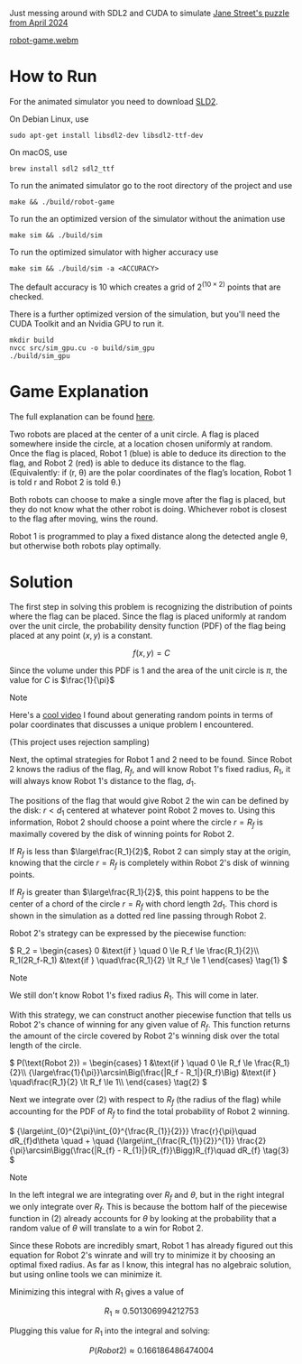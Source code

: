 Just messing around with SDL2 and CUDA to simulate [Jane Street's puzzle from April 2024](https://www.janestreet.com/puzzles/robot-capture-the-flag-index/)


[robot-game.webm](https://github.com/John-A-Aydin/jane-st-robot-game/assets/132794075/2d0b105d-0d4d-4bb9-99b4-852330623975)


# How to Run

For the animated simulator you need to download [SLD2](https://www.libsdl.org/).

On Debian Linux, use
```console
sudo apt-get install libsdl2-dev libsdl2-ttf-dev
```
On macOS, use
```console
brew install sdl2 sdl2_ttf
```

To run the animated simulator go to the root directory of the project and use
```console
make && ./build/robot-game
```

To run the an optimized version of the simulator without the animation use
```console
make sim && ./build/sim
```

To run the optimized simulator with higher accuracy use
```console
make sim && ./build/sim -a <ACCURACY>
```

The default accuracy is 10 which creates a grid of $2^{(10\times 2)}$ points that are checked.

There is a further optimized version of the simulation, but you'll need the CUDA Toolkit and an Nvidia GPU to run it.

```console
mkdir build
nvcc src/sim_gpu.cu -o build/sim_gpu
./build/sim_gpu
```


# Game Explanation

The full explanation can be found [here](https://www.janestreet.com/puzzles/robot-capture-the-flag-index/).

Two robots are placed at the center of a unit circle. A flag is placed somewhere inside the circle, at a location chosen uniformly at random. Once the flag is placed, Robot 1 (blue) is able to deduce its direction to the flag, and Robot 2 (red) is able to deduce its distance to the flag. (Equivalently: if (r, θ) are the polar coordinates of the flag’s location, Robot 1 is told r and Robot 2 is told θ.)

Both robots can choose to make a single move after the flag is placed, but they do not know what the other robot is doing. Whichever robot is closest to the flag after moving, wins the round.

Robot 1 is programmed to play a fixed distance along the detected angle θ, but otherwise both robots play optimally.


# Solution

The first step in solving this problem is recognizing the distribution of points where the flag can be placed. Since the flag is placed uniformly at random over the unit circle, the probability density function (PDF) of the flag being placed at any point $(x, y)$ is a constant.

$$
f(x,y) = C
$$

Since the volume under this PDF is 1 and the area of the unit circle is $\pi$, the value for $C$ is $\frac{1}{\pi}$


> [!NOTE]
> Here's a [cool video](https://www.youtube.com/watch?v=4y_nmpv-9lI) I found about generating random points in terms of polar coordinates that discusses a unique problem I encountered.
> 
> (This project uses rejection sampling)




Next, the optimal strategies for Robot 1 and 2 need to be found. Since Robot 2 knows the radius of the flag, $R_f$, and will know Robot 1's fixed radius, $R_{1}$, it will always know Robot 1's distance to the flag, $d_{1}$.


The positions of the flag that would give Robot 2 the win can be defined by the disk: $r\lt d_1$ centered at whatever point Robot 2 moves to. Using this information, Robot 2 should choose a point where the circle $r=R_f$ is maximally covered by the disk of winning points for Robot 2.

If $R_f$ is less than $\large\frac{R_1}{2}$, Robot 2 can simply stay at the origin, knowing that the circle $r = R_f$ is completely within Robot 2's disk of winning points.

If $R_f$ is greater than $\large\frac{R_1}{2}$, this point happens to be the center of a chord of the circle $r=R_f$ with chord length $2d_1$. This chord is shown in the simulation as a dotted red line passing through Robot 2.

Robot 2's strategy can be expressed by the piecewise function:

$`
R_2 =
   \begin{cases}
      0 &\text{if } \quad 0 \le R_f \le \frac{R_1}{2}\\
      R_1(2R_f-R_1) &\text{if } \quad\frac{R_1}{2} \lt R_f \le 1
   \end{cases}
\tag{1}
`$

> [!NOTE]
> We still don't know Robot 1's fixed radius $R_{1}$. This will come in later.


With this strategy, we can construct another piecewise function that tells us Robot 2's chance of winning for any given value of $R_f$. This function returns the amount of the circle covered by Robot 2's winning disk over the total length of the circle.

$`
P(\text{Robot 2}) = \begin{cases}
   1 &\text{if } \quad 0 \le R_f \le \frac{R_1}{2}\\
   {\large\frac{1}{\pi}}\arcsin\Big(\frac{|R_f - R_1|}{R_f}\Big) &\text{if } \quad\frac{R_1}{2} \lt R_f \le 1\\
\end{cases} \tag{2}
`$

Next we integrate over (2) with respect to $R_f$ (the radius of the flag) while accounting for the PDF of $R_f$ to find the total probability of Robot 2 winning.

$`
{\large\int_{0}^{2\pi}\int_{0}^{\frac{R_{1}}{2}}} \frac{r}{\pi}\quad  dR_{f}d\theta \quad + \quad 
{\large\int_{\frac{R_{1}}{2}}^{1}} \frac{2}{\pi}\arcsin\Bigg(\frac{|R_{f} - R_{1}|}{R_{f}}\Bigg)R_{f}\quad dR_{f} \tag{3}
`$

> [!NOTE]
> In the left integral we are integrating over $R_{f}$ and $\theta$, but in the right integral we only integrate over $R_{f}$. This is because the bottom half of the piecewise function in (2) already accounts for $\theta$ by looking at the probability that a random value of $\theta$ will translate to a win for Robot 2.


Since these Robots are incredibly smart, Robot 1 has already figured out this equation for Robot 2's winrate and will try to minimize it by choosing an optimal fixed radius. As far as I know, this integral has no algebraic solution, but using online tools we can minimize it. 

Minimizing this integral with $R_{1}$ gives a value of

$$
R_{1} \approx 0.501306994212753
$$

Plugging this value for $R_{1}$ into the integral and solving:

$$
P(Robot 2) \approx 0.166186486474004
$$

